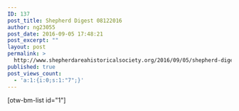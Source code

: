 ```yaml
---
ID: 137
post_title: Shepherd Digest 08122016
author: ng23055
post_date: 2016-09-05 17:48:21
post_excerpt: ""
layout: post
permalink: >
  http://www.shepherdareahistoricalsociety.org/2016/09/05/shepherd-digest-08122016/
published: true
post_views_count:
  - 'a:1:{i:0;s:1:"7";}'
---
```

[otw-bm-list id="1"]